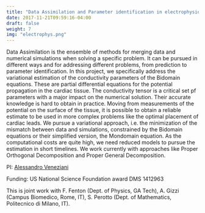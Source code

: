 ```yaml
---
title: "Data Assimilation and Parameter identification in electrophysiology"
date: 2017-11-21T09:59:16-04:00
draft: false
weight: 7
img: "electrophys.png"
---
```


Data Assimilation is the ensemble of methods for merging data and numerical simulations when solving a specific problem. It can be pursued in different ways and for addressing different problems, from prediction to parameter identification. In this project, we specifically address the variational estimation of the conductivity parameters of the Bidomain equations. These are partial differential equations for the potential propagation in the cardiac tissue. The conductivity tensor is a critical set pf parameters with a major impact on the numerical solution. Their accurate knowledge is hard to obtain in practice. Moving from measurements of the potential on the surface of the tissue, it is possible to obtain a reliable estimate to be used in more complex problems like the optimal placement of cardiac leads. We pursue a variational approach, i.e. the minimization of the mismatch between data and simulations, constrained by the Bidomain equations or their simplified version, the Mondomain equation. As the computational costs are quite high, we need reduced models to pursue the estimation in short timelines. We work currently with approaches like Proper Orthogonal Decomposition and Proper General Decomposition.


PI: [Alessandro Veneziani](http://www.mathcs.emory.edu/~ale)

Funding: US National Science Foundation award DMS 1412963 

This is joint work with F. Fenton (Dept. of Physics, GA Tech), A. Gizzi (Campus Biomedico, Rome, IT), S. Perotto (Dept. of Mathematics, Politecnico di Milano, IT).  